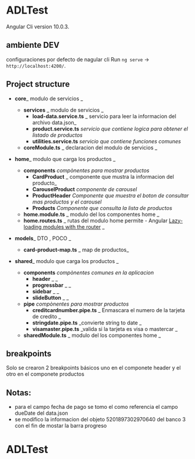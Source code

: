 # ADLTest

 Angular Cli  version 10.0.3.

## ambiente DEV
 configuraciones por defecto de nagular cli 
  Run `ng serve`  -> `http://localhost:4200/`.

## <a name="1"></a>Project structure
- **core**_ modulo de servicios _
	- **services** _ modulo de servicios  _
       - **load-data.service.ts** _ servicio para leer la informacion del archivo data.json_
        - **product.service.ts** _servicio que contiene logica para obtener el listado de productos_
        - **utilities.service.ts** _servicio que contiene funciones comunes_
    - **coreModule.ts** _ declaracion del modulo de servicios _
    
- **home**_ modulo que carga los productos _
	- **components** _compònentes para mostrar productos_	
       - **CardProduct** _ componente que mustra la informacion del producto_
        - **CarouselProduct** _componente de carousel_
        - **ProductHeader** _Componente que muestra el boton  de consultar mas productos y el carousel_
        - **Products** _Componente que consulta la lista de productos_
   - **home.module.ts** _ modulo del  los componentes home _
   - **home.routes.ts** _ rutas del modulo home permite - Angular [Lazy-loading modules with the router](https://angular.io/guide/ngmodule#lazy-loading-modules-with-the-router) _

- **models**_ DTO , POCO _
	- **card-product-map.ts** _ map de productos_	
  
- **shared**_ modulo que carga los productos _
	- **components** _compònentes comunes en la aplicacion_	
       - **header** _ _
        - **progressbar** _ _
        - **sidebar** _ _
        - **slideButton** _ _
 	- **pipe** _compònentes para mostrar productos_	
       - **creditcardnumber.pipe.ts** _ Enmascara el numero de la tarjeta de credito _
        - **stringdate.pipe.ts** _convierte string to date _
        - **visamaster.pipe.ts** _valida si la tarjeta es visa o mastercar _
   - **sharedModule.ts** _ modulo del  los componentes home _


## breakpoints

Solo se crearon 2 breakpoints  básicos uno en el componete header y el otro en el componete productos


## Notas:

  - para el campo fecha de pago se tomo  el como referencia el campo dueDate del data.json
  - se modifico la informacion del objeto 5201897302970640 del banco 3 con el fin de mostar la barra progreso 
  
  

# ADLTest
